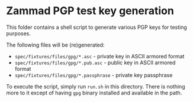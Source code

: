 # Zammad PGP test key generation

This folder contains a shell script to generate various PGP keys for testing purposes.

The following files will be (re)generated:

* `spec/fixtures/files/gpg/*.asc` - private key in ASCII armored format
* `spec/fixtures/files/gpg/*.pub.asc` - public key in ASCII armored format
* `spec/fixtures/files/gpg/*.passphrase` - private key passphrase

To execute the script, simply run `run.sh` in this directory. There is nothing more to it except of having `gpg` binary installed and available in the path.
